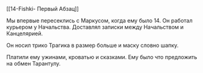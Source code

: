 [[14-Fishki- Первый Абзац]]

Мы впервые пересеклись с Маркусом, когда ему было 14. Он работал курьером у Начальства. Доставлял записки между Начальством и Канцелярией.

Он носил трико Трагика в размер больше и маску словно шапку. 

Платили ему ужинами, кроватью и сказками. Ему было что предложить на обмен Тарантулу.
